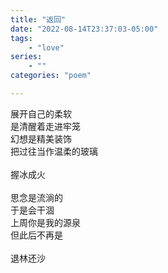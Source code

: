 ```yaml
---
title: "返回"
date: "2022-08-14T23:37:03-05:00"
tags: 
    - "love"
series: 
    - ""
categories: "poem"

---
```


展开自己的柔软\
是清醒着走进牢笼\
幻想是精美装饰\
把过往当作温柔的玻璃\
\
握冰成火\
\
思念是流淌的\
于是会干涸\
上周你是我的源泉\
但此后不再是\
\
退林还沙
